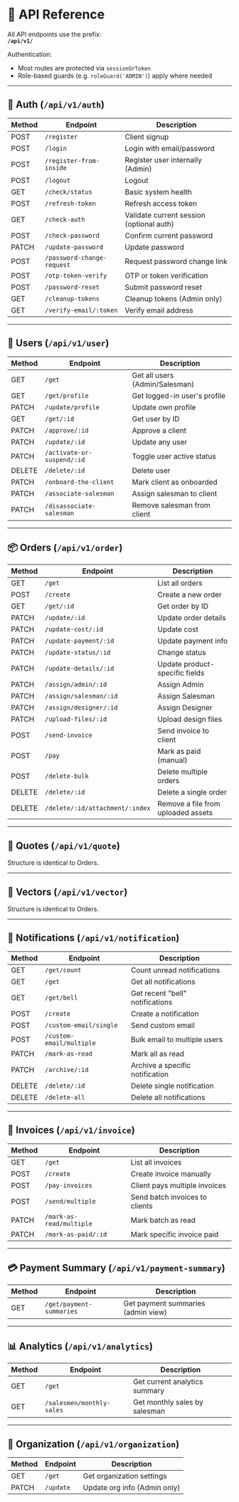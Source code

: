 # 📡 API Reference

All API endpoints use the prefix:  
**`/api/v1/`**

Authentication:  
- Most routes are protected via `sessionOrToken`
- Role-based guards (e.g. `roleGuard('ADMIN')`) apply where needed

---

## 🔐 Auth (`/api/v1/auth`)

| Method | Endpoint                        | Description                              |
|--------|---------------------------------|------------------------------------------|
| POST   | `/register`                     | Client signup                            |
| POST   | `/login`                        | Login with email/password                |
| POST   | `/register-from-inside`         | Register user internally (Admin)         |
| POST   | `/logout`                       | Logout                                   |
| GET    | `/check/status`                 | Basic system health                      |
| POST   | `/refresh-token`                | Refresh access token                     |
| GET    | `/check-auth`                   | Validate current session (optional auth) |
| POST   | `/check-password`               | Confirm current password                 |
| PATCH  | `/update-password`              | Update password                          |
| POST   | `/password-change-request`      | Request password change link             |
| POST   | `/otp-token-verify`             | OTP or token verification                |
| POST   | `/password-reset`               | Submit password reset                    |
| GET    | `/cleanup-tokens`               | Cleanup tokens (Admin only)              |
| GET    | `/verify-email/:token`          | Verify email address                     |

---

## 👤 Users (`/api/v1/user`)

| Method | Endpoint                       | Description                         |
|--------|--------------------------------|-------------------------------------|
| GET    | `/get`                         | Get all users (Admin/Salesman)      |
| GET    | `/get/profile`                 | Get logged-in user's profile        |
| PATCH  | `/update/profile`              | Update own profile                  |
| GET    | `/get/:id`                     | Get user by ID                      |
| PATCH  | `/approve/:id`                 | Approve a client                    |
| PATCH  | `/update/:id`                  | Update any user                     |
| PATCH  | `/activate-or-suspend/:id`     | Toggle user active status           |
| DELETE | `/delete/:id`                  | Delete user                         |
| PATCH  | `/onboard-the-client`          | Mark client as onboarded            |
| PATCH  | `/associate-salesman`          | Assign salesman to client           |
| PATCH  | `/disassociate-salesman`       | Remove salesman from client         |

---

## 📦 Orders (`/api/v1/order`)

| Method | Endpoint                          | Description                         |
|--------|-----------------------------------|-------------------------------------|
| GET    | `/get`                            | List all orders                     |
| POST   | `/create`                         | Create a new order                  |
| GET    | `/get/:id`                        | Get order by ID                     |
| PATCH  | `/update/:id`                     | Update order details                |
| PATCH  | `/update-cost/:id`                | Update cost                         |
| PATCH  | `/update-payment/:id`             | Update payment info                 |
| PATCH  | `/update-status/:id`              | Change status                       |
| PATCH  | `/update-details/:id`             | Update product-specific fields      |
| PATCH  | `/assign/admin/:id`               | Assign Admin                        |
| PATCH  | `/assign/salesman/:id`            | Assign Salesman                     |
| PATCH  | `/assign/designer/:id`            | Assign Designer                     |
| PATCH  | `/upload-files/:id`               | Upload design files                 |
| POST   | `/send-invoice`                   | Send invoice to client              |
| POST   | `/pay`                            | Mark as paid (manual)               |
| POST   | `/delete-bulk`                    | Delete multiple orders              |
| DELETE | `/delete/:id`                     | Delete a single order               |
| DELETE | `/delete/:id/attachment/:index`   | Remove a file from uploaded assets  |

---

## 💬 Quotes (`/api/v1/quote`)

Structure is identical to Orders.

---

## 🎨 Vectors (`/api/v1/vector`)

Structure is identical to Orders.

---

## 📨 Notifications (`/api/v1/notification`)

| Method | Endpoint                         | Description                         |
|--------|----------------------------------|-------------------------------------|
| GET    | `/get/count`                     | Count unread notifications          |
| GET    | `/get`                           | Get all notifications               |
| GET    | `/get/bell`                      | Get recent "bell" notifications     |
| POST   | `/create`                        | Create a notification               |
| POST   | `/custom-email/single`           | Send custom email                   |
| POST   | `/custom-email/multiple`         | Bulk email to multiple users        |
| PATCH  | `/mark-as-read`                  | Mark all as read                    |
| PATCH  | `/archive/:id`                   | Archive a specific notification     |
| DELETE | `/delete/:id`                    | Delete single notification          |
| DELETE | `/delete-all`                    | Delete all notifications            |

---

## 🧾 Invoices (`/api/v1/invoice`)

| Method | Endpoint                         | Description                         |
|--------|----------------------------------|-------------------------------------|
| GET    | `/get`                           | List all invoices                   |
| POST   | `/create`                        | Create invoice manually             |
| POST   | `/pay-invoices`                  | Client pays multiple invoices       |
| POST   | `/send/multiple`                 | Send batch invoices to clients      |
| PATCH  | `/mark-as-read/multiple`         | Mark batch as read                  |
| PATCH  | `/mark-as-paid/:id`              | Mark specific invoice paid          |

---

## 💳 Payment Summary (`/api/v1/payment-summary`)

| Method | Endpoint                          | Description                         |
|--------|-----------------------------------|-------------------------------------|
| GET    | `/get/payment-summaries`          | Get payment summaries (admin view)  |

---

## 📊 Analytics (`/api/v1/analytics`)

| Method | Endpoint                              | Description                        |
|--------|---------------------------------------|------------------------------------|
| GET    | `/get`                                | Get current analytics summary      |
| GET    | `/salesmen/monthly-sales`             | Get monthly sales by salesman      |

---

## 🏢 Organization (`/api/v1/organization`)

| Method | Endpoint                 | Description                         |
|--------|--------------------------|-------------------------------------|
| GET    | `/get`                   | Get organization settings           |
| PATCH  | `/update`                | Update org info (Admin only)        |
